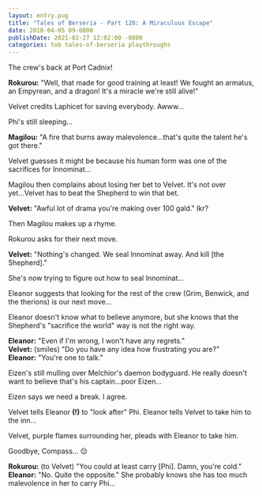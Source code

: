 ```yaml
---
layout: entry.pug
title: "Tales of Berseria - Part 120: A Miraculous Escape"
date: 2018-04-05 09-0800
publishDate: 2021-02-27 12:02:00 -0800
categories: tob tales-of-berseria playthroughs
---
```


The crew's back at Port Cadnix!

**Rokurou:** "Well, that made for good training at least! We fought an armatus, an Empyrean, and a dragon! It's a miracle we're still alive!"

Velvet credits Laphicet for saving everybody. Awww...

Phi's still sleeping...

**Magilou:** "A fire that burns away malevolence...that's quite the talent he's got there."

Velvet guesses it might be because his human form was one of the sacrifices for Innominat...

Magilou then complains about losing her bet to Velvet. It's not over yet...Velvet has to beat the Shepherd to win that bet.

**Velvet:** "Awful lot of drama you're making over 100 gald." Ikr?

Then Magilou makes up a rhyme.

Rokurou asks for their next move.

**Velvet:** "Nothing's changed. We seal Innominat away. And kill [the Shepherd]."

She's now trying to figure out how to seal Innominat...

Eleanor suggests that looking for the rest of the crew (Grim, Benwick, and the therions) is our next move...

Eleanor doesn't know what to believe anymore, but she knows that the Shepherd's "sacrifice the world" way is not the right way.

**Eleanor:** "Even if I'm wrong, I won't have any regrets."<br/>
**Velvet:** (smiles) "Do you have any idea how frustrating you are?"<br/>
**Eleanor:** "You're one to talk."

Eizen's still mulling over Melchior's daemon bodyguard. He really doesn't want to believe that's his captain...poor Eizen...

Eizen says we need a break. I agree.

Velvet tells Eleanor **(!)** to "look after" Phi. Eleanor tells Velvet to take him to the inn...

Velvet, purple flames surrounding her, pleads with Eleanor to take him.

Goodbye, Compass... :pensive:

**Rokurou:** (to Velvet) "You could at least carry [Phi]. Damn, you're cold."<br/>
**Eleanor:** "No. Quite the opposite." She probably knows she has too much malevolence in her to carry Phi...